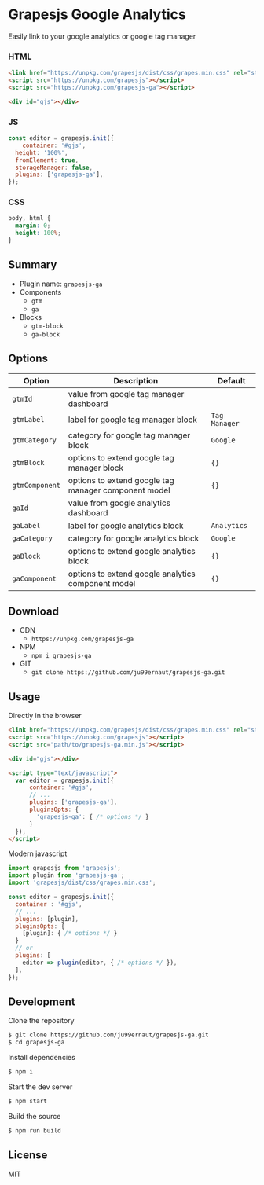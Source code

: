 # Grapesjs Google Analytics

Easily link to your google analytics or google tag manager

### HTML
```html
<link href="https://unpkg.com/grapesjs/dist/css/grapes.min.css" rel="stylesheet">
<script src="https://unpkg.com/grapesjs"></script>
<script src="https://unpkg.com/grapesjs-ga"></script>

<div id="gjs"></div>
```

### JS
```js
const editor = grapesjs.init({
	container: '#gjs',
  height: '100%',
  fromElement: true,
  storageManager: false,
  plugins: ['grapesjs-ga'],
});
```

### CSS
```css
body, html {
  margin: 0;
  height: 100%;
}
```


## Summary

* Plugin name: `grapesjs-ga`
* Components
    * `gtm`
    * `ga`
* Blocks
    * `gtm-block`
    * `ga-block`



## Options

| Option | Description | Default |
|-|-|-
| `gtmId` | value from google tag manager dashboard | ` ` |
| `gtmLabel` | label for google tag manager block | `Tag Manager` |
| `gtmCategory` | category for google tag manager block | `Google` |
| `gtmBlock` | options to extend google tag manager block | `{}` |
| `gtmComponent` | options to extend google tag manager component model | `{}` |
| `gaId` | value from google analytics dashboard | ` ` |
| `gaLabel` | label for google analytics block | `Analytics` |
| `gaCategory` | category for google analytics block | `Google` |
| `gaBlock` | options to extend google analytics block | `{}` |
| `gaComponent` | options to extend google analytics component model | `{}` |



## Download

* CDN
  * `https://unpkg.com/grapesjs-ga`
* NPM
  * `npm i grapesjs-ga`
* GIT
  * `git clone https://github.com/ju99ernaut/grapesjs-ga.git`



## Usage

Directly in the browser
```html
<link href="https://unpkg.com/grapesjs/dist/css/grapes.min.css" rel="stylesheet"/>
<script src="https://unpkg.com/grapesjs"></script>
<script src="path/to/grapesjs-ga.min.js"></script>

<div id="gjs"></div>

<script type="text/javascript">
  var editor = grapesjs.init({
      container: '#gjs',
      // ...
      plugins: ['grapesjs-ga'],
      pluginsOpts: {
        'grapesjs-ga': { /* options */ }
      }
  });
</script>
```

Modern javascript
```js
import grapesjs from 'grapesjs';
import plugin from 'grapesjs-ga';
import 'grapesjs/dist/css/grapes.min.css';

const editor = grapesjs.init({
  container : '#gjs',
  // ...
  plugins: [plugin],
  pluginsOpts: {
    [plugin]: { /* options */ }
  }
  // or
  plugins: [
    editor => plugin(editor, { /* options */ }),
  ],
});
```



## Development

Clone the repository

```sh
$ git clone https://github.com/ju99ernaut/grapesjs-ga.git
$ cd grapesjs-ga
```

Install dependencies

```sh
$ npm i
```

Start the dev server

```sh
$ npm start
```

Build the source

```sh
$ npm run build
```



## License

MIT
